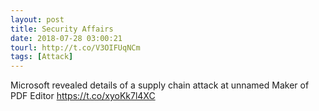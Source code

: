 ```yaml
---
layout: post
title: Security Affairs
date: 2018-07-28 03:00:21
tourl: http://t.co/V3OIFUqNCm
tags: [Attack]
---
```

Microsoft revealed details of a supply chain attack at unnamed Maker of PDF Editor  https://t.co/xyoKk7l4XC